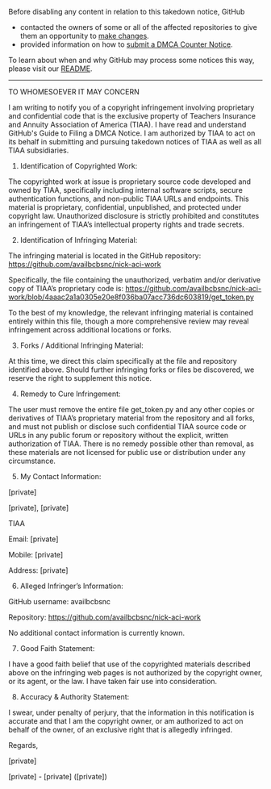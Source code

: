Before disabling any content in relation to this takedown notice, GitHub
- contacted the owners of some or all of the affected repositories to give them an opportunity to [make changes](https://docs.github.com/en/github/site-policy/dmca-takedown-policy#a-how-does-this-actually-work).
- provided information on how to [submit a DMCA Counter Notice](https://docs.github.com/en/articles/guide-to-submitting-a-dmca-counter-notice).

To learn about when and why GitHub may process some notices this way, please visit our [README](https://github.com/github/dmca/blob/master/README.md#anatomy-of-a-takedown-notice).

---

TO WHOMESOEVER IT MAY CONCERN

 

I am writing to notify you of a copyright infringement involving proprietary and confidential code that is the exclusive property of Teachers Insurance and Annuity Association of America (TIAA). I have read and understand GitHub's Guide to Filing a DMCA Notice. I am authorized by TIAA to act on its behalf in submitting and pursuing takedown notices of TIAA as well as all TIAA subsidiaries.

 

 

1. Identification of Copyrighted Work:

 

The copyrighted work at issue is proprietary source code developed and owned by TIAA, specifically including internal software scripts, secure authentication functions, and non-public TIAA URLs and endpoints. This material is proprietary, confidential, unpublished, and protected under copyright law. Unauthorized disclosure is strictly prohibited and constitutes an infringement of TIAA’s intellectual property rights and trade secrets.

 

2. Identification of Infringing Material:

 

The infringing material is located in the GitHub repository: https://github.com/availbcbsnc/nick-aci-work

 

Specifically, the file containing the unauthorized, verbatim and/or derivative copy of TIAA’s proprietary code is: https://github.com/availbcbsnc/nick-aci-work/blob/4aaac2a1a0305e20e8f036ba07acc736dc603819/get_token.py

 

To the best of my knowledge, the relevant infringing material is contained entirely within this file, though a more comprehensive review may reveal infringement across additional locations or forks.

 

3. Forks / Additional Infringing Material:

 

At this time, we direct this claim specifically at the file and repository identified above. Should further infringing forks or files be discovered, we reserve the right to supplement this notice.

 

4. Remedy to Cure Infringement:

 

The user must remove the entire file get_token.py and any other copies or derivatives of TIAA’s proprietary material from the repository and all forks, and must not publish or disclose such confidential TIAA source code or URLs in any public forum or repository without the explicit, written authorization of TIAA. There is no remedy possible other than removal, as these materials are not licensed for public use or distribution under any circumstance.

 

5. My Contact Information:

 

[private]

[private], [private]

TIAA

Email: [private]

Mobile: [private]

Address: [private]

 

6. Alleged Infringer’s Information:

 

GitHub username: availbcbsnc

Repository: https://github.com/availbcbsnc/nick-aci-work

No additional contact information is currently known.

 

7. Good Faith Statement:

 

I have a good faith belief that use of the copyrighted materials described above on the infringing web pages is not authorized by the copyright owner, or its agent, or the law. I have taken fair use into consideration.

 

8. Accuracy & Authority Statement:

 

I swear, under penalty of perjury, that the information in this notification is accurate and that I am the copyright owner, or am authorized to act on behalf of the owner, of an exclusive right that is allegedly infringed.

Regards,

[private]

[private] - [private] ([private])
